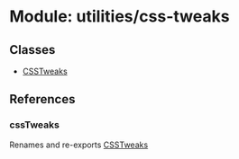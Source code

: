 # Module: utilities/css-tweaks

## Classes

- [CSSTweaks](../classes/utilities_css_tweaks_CSSTweaks.md)

## References

### cssTweaks

Renames and re-exports [CSSTweaks](../classes/utilities_css_tweaks_CSSTweaks.md)
